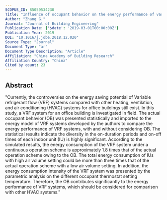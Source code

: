 ```yaml
---
SCOPUS_ID: 85059534230
Title: "Influence of occupant behavior on the energy performance of variable refrigerant flow systems for office buildings: A case study"
Author: "Zhang G."
Journal: "Journal of Building Engineering"
Publication Date: {'$date': '2019-03-01T00:00:00Z'}
Publication Year: 2019
DOI: "10.1016/j.jobe.2018.12.020"
Source Type: "Journal"
Document Type: "ar"
Document Type Description: "Article"
Affiliation: "China Academy of Building Research"
Affiliation Country: "China"
Cited by count: 23
---
```


## Abstract
"Currently, the controversies on the energy saving potential of Variable refrigerant flow (VRF) systems compared with other heating, ventilation, and air conditioning (HVAC) systems for office buildings still exist. In this study, a VRF system for an office building is investigated in field. The actual occupant behavior (OB) was presented statistically and imported to the energy model of VRF systems developed by the authors to compare the energy performance of VRF systems, with and without considering OB. The statistical results indicate the diversity in the on-duration periods and on-off times of each indoor unit (IU) is highly significant. According to the simulated results, the energy consumption of the VRF system under a continuous operation scheme is approximately 1.8 times that of the actual operation scheme owing to the OB. The total energy consumption of IUs with high air volume setting could be more than three times that of the actual operation scheme with a low air volume setting. In addition, the energy consumption intensity of the VRF system was presented by the parametric analysis on the different occupant thermostat setting temperature. Therefore, the OB contributes significantly to the energy performance of VRF systems, which should be considered for comparison with other HVAC systems."
